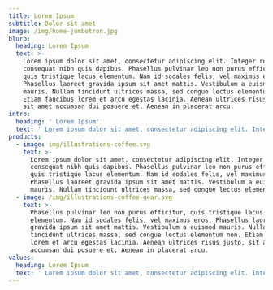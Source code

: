 ```yaml
---
title: Lorem Ipsum
subtitle: Dolor sit amet
image: /img/home-jumbotron.jpg
blurb:
  heading: Lorem Ipsum
  text: >-
    Lorem ipsum dolor sit amet, consectetur adipiscing elit. Integer rutrum
    consequat nibh quis dapibus. Phasellus pulvinar leo non purus efficitur,
    quis tristique lacus elementum. Nam id sodales felis, vel maximus eros.
    Phasellus laoreet gravida ipsum sit amet mattis. Vestibulum a euismod
    mauris. Nullam tincidunt ultrices massa, sed congue lectus elementum non.
    Etiam faucibus lorem et arcu egestas lacinia. Aenean ultrices risus justo,
    sit amet accumsan dui posuere et. Aenean in placerat arcu. 
intro:
  heading: ' Lorem Ipsum'
  text: ' Lorem ipsum dolor sit amet, consectetur adipiscing elit. Integer rutrum consequat nibh quis dapibus. Phasellus pulvinar leo non purus efficitur, quis tristique lacus elementum. Nam id sodales felis, vel maximus eros. Phasellus laoreet gravida ipsum sit amet mattis. Vestibulum a euismod mauris. Nullam tincidunt ultrices massa, sed congue lectus elementum non. Etiam faucibus lorem et arcu egestas lacinia. Aenean ultrices risus justo, sit amet accumsan dui posuere et. Aenean in placerat arcu. '
products:
  - image: img/illustrations-coffee.svg
    text: >-
      Lorem ipsum dolor sit amet, consectetur adipiscing elit. Integer rutrum
      consequat nibh quis dapibus. Phasellus pulvinar leo non purus efficitur,
      quis tristique lacus elementum. Nam id sodales felis, vel maximus eros.
      Phasellus laoreet gravida ipsum sit amet mattis. Vestibulum a euismod
      mauris. Nullam tincidunt ultrices massa, sed congue lectus elementum non.
  - image: /img/illustrations-coffee-gear.svg
    text: >-
      Phasellus pulvinar leo non purus efficitur, quis tristique lacus
      elementum. Nam id sodales felis, vel maximus eros. Phasellus laoreet
      gravida ipsum sit amet mattis. Vestibulum a euismod mauris. Nullam
      tincidunt ultrices massa, sed congue lectus elementum non. Etiam faucibus
      lorem et arcu egestas lacinia. Aenean ultrices risus justo, sit amet
      accumsan dui posuere et. Aenean in placerat arcu. 
values:
  heading: Lorem Ipsum
  text: ' Lorem ipsum dolor sit amet, consectetur adipiscing elit. Integer rutrum consequat nibh quis dapibus. Phasellus pulvinar leo non purus efficitur, quis tristique lacus elementum. Nam id sodales felis, vel maximus eros. Phasellus laoreet gravida ipsum sit amet mattis. Vestibulum a euismod mauris. Nullam tincidunt ultrices massa, sed congue lectus elementum non. Etiam faucibus lorem et arcu egestas lacinia. Aenean ultrices risus justo, sit amet accumsan dui posuere et. Aenean in placerat arcu. '
---
```


